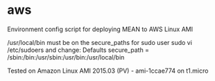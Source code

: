 # aws
Environment config script for deploying MEAN to AWS Linux AMI

/usr/local/bin must be on the secure_paths for sudo user
sudo vi /etc/sudoers and change: Defaults    secure_path = /sbin:/bin:/usr/sbin:/usr/bin:/usr/local/bin

Tested on Amazon Linux AMI 2015.03 (PV) - ami-1ccae774 on t1.micro
